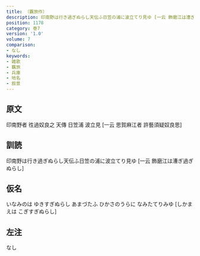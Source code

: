 ```yaml
---
title: （覊旅作）
description: 印南野は行き過ぎぬらし天伝ふ日笠の浦に波立てり見ゆ [一云 飾磨江は漕ぎ過ぎぬらし]
position: 1178
category: 巻7
version: '1.0'
volume: 7
comparison:
- なし
keywords:
- 雑歌
- 羈旅
- 兵庫
- 地名
- 叙景
---
```


## 原文

印南野者 徃過奴良之 天傳 日笠浦 波立見 [一云 思賀麻江者 許藝須疑奴良思]

## 訓読

印南野は行き過ぎぬらし天伝ふ日笠の浦に波立てり見ゆ [一云 飾磨江は漕ぎ過ぎぬらし]

## 仮名

いなみのは ゆきすぎぬらし あまづたふ ひかさのうらに なみたてりみゆ [しかまえは こぎすぎぬらし]

## 左注

なし
